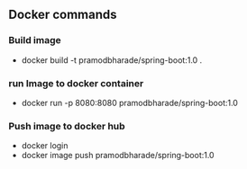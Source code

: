 ## Docker commands
### Build image 
* docker build -t pramodbharade/spring-boot:1.0 .
### run Image to docker container
* docker run -p 8080:8080 pramodbharade/spring-boot:1.0
### Push image to docker hub
* docker login
* docker image push pramodbharade/spring-boot:1.0